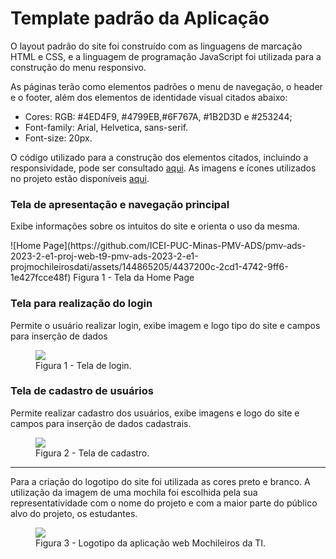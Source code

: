 # Template padrão da Aplicação

O layout padrão do site foi construído com as linguagens de marcação HTML e CSS, e a linguagem de programação JavaScript foi utilizada para a construção do menu responsivo.

As páginas terão como elementos padrões o menu de navegação, o header e o footer, além dos elementos de identidade visual citados abaixo:

<ul>
<li>Cores: RGB: #4ED4F9, #4799EB,#6F767A, #1B2D3D e #253244;</li>
<li>Font-family: Arial, Helvetica, sans-serif.</li>
<li>Font-size: 20px. </li>
</ul>

O código utilizado para a construção dos elementos citados, incluindo a responsividade, pode ser consultado <a href="https://github.com/ICEI-PUC-Minas-PMV-ADS/pmv-ads-2023-2-e1-proj-web-t9-pmv-ads-2023-2-e1-projmochileirosdati/tree/main/codigo-fonte">aqui</a>. As imagens e ícones utilizados no projeto estão disponíveis <a href="https://github.com/ICEI-PUC-Minas-PMV-ADS/pmv-ads-2023-2-e1-proj-web-t9-pmv-ads-2023-2-e1-projmochileirosdati/tree/main/documentos/img">aqui</a>.

<h3><b>Tela de apresentação e navegação principal</b></h3>
<p>Exibe informações sobre os intuitos do site e orienta o uso da mesma.</p>
![Home Page](https://github.com/ICEI-PUC-Minas-PMV-ADS/pmv-ads-2023-2-e1-proj-web-t9-pmv-ads-2023-2-e1-projmochileirosdati/assets/144865205/4437200c-2cd1-4742-9ff6-1e427fcce48f)
Figura 1 - Tela da Home Page
    
<h3><b>Tela para realização do login</b></h3>
<p>Permite o usuário realizar login, exibe imagem e logo tipo do site e campos para inserção de dados</p>
<figure> 
  <img src="https://github.com/ICEI-PUC-Minas-PMV-ADS/pmv-ads-2023-2-e1-proj-web-t9-pmv-ads-2023-2-e1-projmochileirosdati/blob/main/documentos/img/TelaLoginExemplo.png?raw=true">
  <figcaption> Figura 1 - Tela de login.
</figure> 

<h3><b>Tela de cadastro de usuários</b></h3>
<p>Permite realizar cadastro dos usuários, exibe imagens e logo do site e campos para inserção de dados cadastrais.</p>
<figure> 
  <img src="https://github.com/ICEI-PUC-Minas-PMV-ADS/pmv-ads-2023-2-e1-proj-web-t9-pmv-ads-2023-2-e1-projmochileirosdati/blob/main/documentos/img/TelaCadastroExemplo.png?raw=true">
  <figcaption>Figura 2 - Tela de cadastro.     
</figure> 
<hr>
  
<p>Para a criação do logotipo do site foi utilizada as cores preto e branco. A utilização da imagem de uma mochila foi escolhida pela sua representatividade com o nome do projeto e com a maior parte do público alvo do projeto, os estudantes.</p>

<figure> 
  <img src="[https://github.com/ICEI-PUC-Minas-PMV-ADS/ads-e1-exemplo-vida-de-estudante/blob/main/documentos/img/Marca texto.png](https://github.com/ICEI-PUC-Minas-PMV-ADS/ads-e1-exemplo-vida-de-estudante/blob/main/documentos/img/Marca texto.png?raw=true)">
    <figcaption>Figura 3 - Logotipo da aplicação web Mochileiros da TI.
</figure> 
